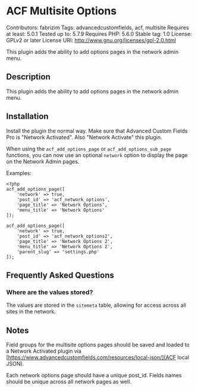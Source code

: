 # ACF Multisite Options
Contributors: fabrizim
Tags: advancedcustomfields, acf, multisite
Requires at least: 5.0.1
Tested up to: 5.7.9
Requires PHP: 5.6.0
Stable tag: 1.0
License: GPLv2 or later
License URI: http://www.gnu.org/licenses/gpl-2.0.html

This plugin adds the ability to add options pages in the network admin menu.

## Description

This plugin adds the ability to add options pages in the network admin menu.

## Installation

Install the plugin the normal way. Make sure that Advanced Custom Fields Pro
is "Network Activated". Also "Network Activate" this plugin.

When using the `acf_add_options_page` or `acf_add_options_sub_page` functions,
you can now use an optional `network` option to display the page on the Network
Admin pages.

Examples:

```
<?php
acf_add_options_page([
    'network' => true,
    'post_id' => 'acf_network_options',
    'page_title' => 'Network Options',
    'menu_title' => 'Network Options'
]);

acf_add_options_page([
    'network' => true,
    'post_id' => 'acf_network_options2',
    'page_title' => 'Network Options 2',
    'menu_title' => 'Network Options 2',
    'parent_slug' => 'settings.php'
]);
```

## Frequently Asked Questions

### Where are the values stored?

The values are stored in the `sitemeta` table, allowing for access
across all sites in the network.

## Notes

Field groups for the multisite options pages should be saved and loaded
to a Network Activated plugin via [https://www.advancedcustomfields.com/resources/local-json/](ACF local JSON).

Each network options page should have a unique post_id. Fields names should be
unique across all network pages as well. 
